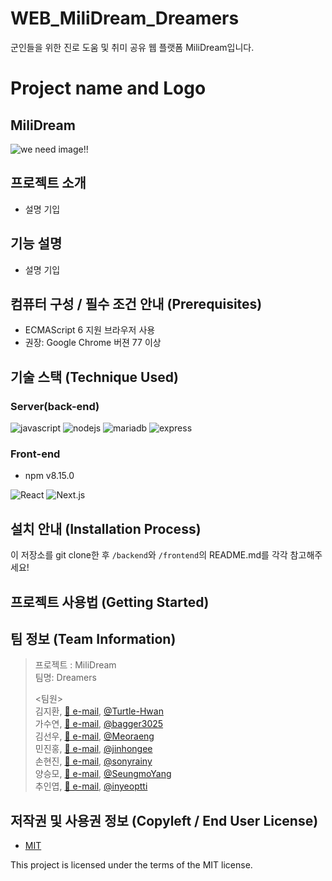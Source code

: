 # WEB_MiliDream_Dreamers
군인들을 위한 진로 도움 및 취미 공유 웹 플랫폼 MiliDream입니다.

# Project name and Logo
## MiliDream
![we need image!!]()

<!--프로젝트명 또는 프로젝트 로고 이미지 **(택1)**-->

## 프로젝트 소개
- 설명 기입


## 기능 설명
 - 설명 기입

## 컴퓨터 구성 / 필수 조건 안내 (Prerequisites)
* ECMAScript 6 지원 브라우저 사용
* 권장: Google Chrome 버젼 77 이상

## 기술 스택 (Technique Used) 
### Server(back-end)
<img alt="javascript" src ="https://img.shields.io/badge/javascript-F7DF1E.svg?&style=flat&logo=javascript&logoColor=black"/> 

<img alt="nodejs" src ="https://img.shields.io/badge/nodejs%20v16.17.0-339933.svg?&style=flat&logo=Node.js&logoColor=white"/> 

<img alt="mariadb" src ="https://img.shields.io/badge/mariadb-003545.svg?&style=flat&logo=MariaDB&logoColor=white"/> 

<img alt="express" src ="https://img.shields.io/badge/express%20v4.16.1-000000.svg?&style=flat&logo=Express&logoColor=white"/> 


<!--
 - express, laravel, sptring boot 등 사용한 프레임워크 
 - DB 등 사용한 다른 프로그램 

 => 이미지도 추가하면 좋을 것 같습니다.
-->
 
### Front-end
 -  npm v8.15.0

<img alt="React" src ="https://img.shields.io/badge/React%20v18.2.0-000000.svg?&style=flat&logo=React&logoColor=61DAFB"/> 

<img alt="Next.js" src ="https://img.shields.io/badge/Next.js%20v12.3.1-000000.svg?&style=flat&logo=Next.js&logoColor=white"/> 


<!--
 -  UI framework
 - 기타 사용한 라이브러리
-->

## 설치 안내 (Installation Process)

이 저장소를 git clone한 후 `/backend`와 `/frontend`의 README.md를 각각 참고해주세요!

## 프로젝트 사용법 (Getting Started)


<!--
**마크다운 문법을 이용하여 자유롭게 기재**

잘 모를 경우
구글 검색 - 마크다운 문법
[https://post.naver.com/viewer/postView.nhn?volumeNo=24627214&memberNo=42458017](https://post.naver.com/viewer/postView.nhn?volumeNo=24627214&memberNo=42458017)

 편한 마크다운 에디터를 찾아서 사용
 샘플 에디터 [https://stackedit.io/app#](https://stackedit.io/app#)
-->

## 팀 정보 (Team Information)
 > 프로젝트 : MiliDream  
 > 팀명: Dreamers  
 >   
 > <팀원>  
 > 김지환, [📩 e-mail](kjhwan0802@naver.com), [@Turtle-Hwan](https://github.com/Turtle-Hwan)  
 > 가수연, [📩 e-mail](bagger3025@gmail.com), [@bagger3025](https://github.com/bagger3025)  
 > 김선우, [📩 e-mail](sunwoo005@naver.com), [@Meoraeng](https://github.com/Meoraeng)  
 > 민진홍, [📩 e-mail](jinhong_min@naver.com), [@jinhongee](https://github.com/jinhongee)  
 > 손현진, [📩 e-mail](thsguswls610@gmail.com), [@sonyrainy](https://github.com/sonyrainy)  
 > 양승모, [📩 e-mail](seungmo2000@gmail.com), [@SeungmoYang](https://github.com/SeungmoYang)  
 > 추인엽, [📩 e-mail](inyeoptti@gmail.com), [@inyeoptti](https://github.com/inyeoptti)  


## 저작권 및 사용권 정보 (Copyleft / End User License)
 * [MIT](https://github.com/osamhack2022/WEB_MiliDream_Dreamers/blob/main/LICENSE)

This project is licensed under the terms of the MIT license.


<!--
※ [라이선스 비교표(클릭)](https://olis.or.kr/license/compareGuide.do)

※ [Github 내 라이선스 키워드(클릭)](https://docs.github.com/en/github/creating-cloning-and-archiving-repositories/creating-a-repository-on-github/licensing-a-repository)

※ [\[참조\] Github license의 종류와 나에게 맞는 라이선스 선택하기(클릭)](https://flyingsquirrel.medium.com/github-license%EC%9D%98-%EC%A2%85%EB%A5%98%EC%99%80-%EB%82%98%EC%97%90%EA%B2%8C-%EB%A7%9E%EB%8A%94-%EB%9D%BC%EC%9D%B4%EC%84%A0%EC%8A%A4-%EC%84%A0%ED%83%9D%ED%95%98%EA%B8%B0-ae29925e8ff4)
->
